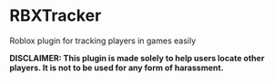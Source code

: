 # RBXTracker
Roblox plugin for tracking players in games easily

**DISCLAIMER: This plugin is made solely to help users locate other players. It is not to be used for any form of harassment.**
